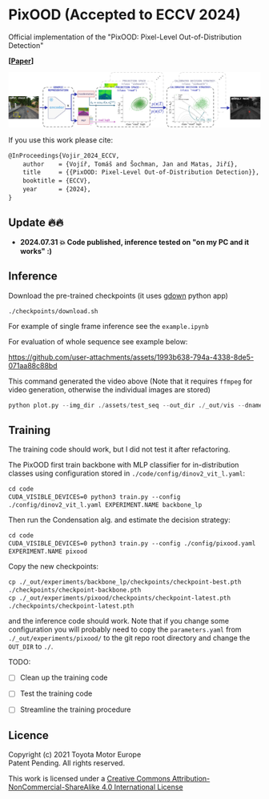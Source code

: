 # PixOOD (Accepted to ECCV 2024)
Official implementation of the "PixOOD: Pixel-Level Out-of-Distribution Detection"

**[[Paper](http://arxiv.org/abs/2405.19882)]**

![PixOOD method overview](./assets/pixood_scheme.png)

If you use this work please cite:
```latex
@InProceedings{Vojir_2024_ECCV,
    author    = {Vojíř, Tomáš and Šochman, Jan and Matas, Jiří},
    title     = {{PixOOD: Pixel-Level Out-of-Distribution Detection}},
    booktitle = {ECCV},
    year      = {2024},
}
```

## Update 🔥🔥
- **2024.07.31 💥 Code published, inference tested on "on my PC and it works" :)** 

## Inference 
Download the pre-trained checkpoints (it uses [gdown](https://github.com/wkentaro/gdown) python app)
```
./checkpoints/download.sh
```

For example of single frame inference see the `example.ipynb`

For evaluation of whole sequence see example below:

https://github.com/user-attachments/assets/1993b638-794a-4338-8de5-071aa88c88bd

This command generated the video above (Note that it requires `ffmpeg` for video generation, otherwise the individual images are stored)  
```python
python plot.py --img_dir ./assets/test_seq --out_dir ./_out/vis --dname wos_seq1 --fps 10 --thr 0.995
```

## Training
The training code should work, but I did not test it after refactoring.

The PixOOD first train backbone with MLP classifier for in-distribution classes using configuration stored in `./code/config/dinov2_vit_l.yaml`:

```
cd code
CUDA_VISIBLE_DEVICES=0 python3 train.py --config ./config/dinov2_vit_l.yaml EXPERIMENT.NAME backbone_lp
```

Then run the Condensation alg. and estimate the decision strategy:

```
cd code
CUDA_VISIBLE_DEVICES=0 python3 train.py --config ./config/pixood.yaml EXPERIMENT.NAME pixood
```

Copy the new checkpoints:
```
cp ./_out/experiments/backbone_lp/checkpoints/checkpoint-best.pth ./checkpoints/checkpoint-backbone.pth
cp ./_out/experiments/pixood/checkpoints/checkpoint-latest.pth ./checkpoints/checkpoint-latest.pth
```
and the inference code should work. Note that if you change some configuration
you will probably need to copy the `parameters.yaml` from
`./_out/experiments/pixood/` to the git repo root directory and change the
`OUT_DIR` to `./`.

TODO:
- [ ] Clean up the training code
- [ ] Test the training code
- [ ] Streamline the training procedure


## Licence
Copyright (c) 2021 Toyota Motor Europe<br>
Patent Pending. All rights reserved.

This work is licensed under a [Creative Commons
Attribution-NonCommercial-ShareAlike 4.0 International
License](https://creativecommons.org/licenses/by-nc/4.0/)
